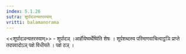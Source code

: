 ```yaml
---
index: 5.1.26
sutra: शूर्पादञन्यतरस्याम्
vritti: balamanorama
---
```


<<शूर्पादञन्यतरस्याम्>> - शूर्पादञ् ।आर्हीयेष्वर्थेष्वि॑ति शेषः । शूर्पशब्दस्य परिमाणवाचित्वाट्ठञि प्राप्ते तदपवादोऽञ् पक्षे विधीयते । पक्षे ठञ् ।